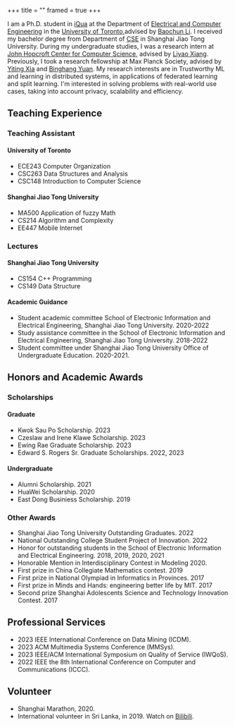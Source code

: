 +++
title = ""
framed = true
+++

I am a Ph.D. student in [iQua](https://iqua.ece.toronto.edu/) at the Department of [Electrical and Computer Engineering](https://www.ece.utoronto.ca/) in the [University of Toronto](https://utoronto.ca/),advised by [Baochun Li](https://iqua.ece.toronto.edu/bli/">). I received my bachelor degree from Department of [CSE](https://www.cs.sjtu.edu.cn/en/) in Shanghai Jiao Tong University. During my undergraduate studies, I was a research intern at [John Hopcroft Center for Computer Science](https://jhc.sjtu.edu.cn/), advised by [Liyao Xiang](http://xiangliyao.cn/). Previously, I took a research fellowship at Max Planck Society, advised by [Yiting Xia](https://sites.google.com/view/yitingxia?pli=1) and [Binghang Yuan](https://binhangyuan.github.io/site/). My research interests are in Trustworthy ML and learning in distributed systems, in applications of federated learning and split learning. I'm interested in solving problems with real-world use cases, taking into account privacy, scalability and efficiency.

## Teaching Experience
### Teaching Assistant
#### University of Toronto
- ECE243 Computer Organization
- CSC263 Data Structures and Analysis
- CSC148 Introduction to Computer Science
#### Shanghai Jiao Tong University
- MA500 Application of fuzzy Math
- CS214 Algorithm and Complexity
- EE447 Mobile Internet
### Lectures
#### Shanghai Jiao Tong University
- CS154 C++ Programming
- CS149 Data Structure
#### Academic Guidance
- Student academic committee School of Electronic Information and Electrical Engineering, Shanghai Jiao Tong University. 2020-2022<br>
- Study assistance committee in the  School of Electronic Information and Electrical Engineering, Shanghai Jiao Tong University. 2018-2022<br>
- Student committee under Shanghai Jiao Tong University Office of Undergraduate Education. 2020-2021.<br>
          
## Honors and Academic Awards
### Scholarships
#### Graduate
- Kwok Sau Po Scholarship. 2023
- Czeslaw and Irene Klawe Scholarship. 2023
- Ewing Rae Graduate Scholarship. 2023
- Edward S. Rogers Sr. Graduate Scholarships. 2022, 2023
#### Undergraduate
- Alumni Scholarship. 2021
- HuaWei Scholarship. 2020
- East Dong Businiess Scholarship. 2019
### Other Awards
- Shanghai Jiao Tong University Outstanding Graduates. 2022
- National Outstanding College Student Project of Innovation. 2022
- Honor for outstanding students in the School of Electronic Information and Electrical Engineering. 2018, 2019, 2020, 2021
- Honorable Mention in Interdisciplinary Contest in Modeling 2020.
- First prize in China Collegiate Mathematics contest. 2019<br>
- First prize in National Olympiad in Informatics in Provinces. 2017
- First prize in Minds and Hands: engineering better life by MIT. 2017
- Second prize Shanghai Adolescents Science and Technology Innovation Contest. 2017

## Professional Services
- 2023 IEEE International Conference on Data Mining (ICDM).
- 2023 ACM Multimedia Systems Conference (MMSys).
- 2023 IEEE/ACM International Symposium on Quality of Service (IWQoS). 
- 2022 IEEE the 8th International Conference on Computer and Communications (ICCC).

## Volunteer
- Shanghai Marathon, 2020.
- International volunteer in Sri Lanka, in 2019. Watch on [Bilibili](https://www.bilibili.com/video/BV1Wb411r7tm/).
      